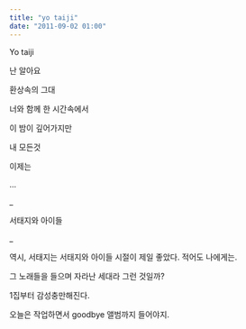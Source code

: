 ```yaml
---
title: "yo taiji"
date: "2011-09-02 01:00"
---
```


Yo taiji

난 알아요

환상속의 그대

너와 함께 한 시간속에서

이 밤이 깊어가지만

내 모든것

이제는

...

\_

서태지와 아이들

\_

역시, 서태지는 서태지와 아이들 시절이 제일 좋았다. 적어도 나에게는.

그 노래들을 들으며 자라난 세대라 그런 것일까?

1집부터 감성충만해진다.

오늘은 작업하면서 goodbye 앨범까지 들어야지.
